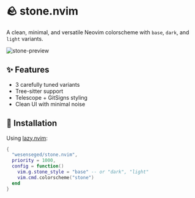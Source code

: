# 🪨 stone.nvim

A clean, minimal, and versatile Neovim colorscheme with `base`, `dark`, and `light` variants.

![stone-preview](./preview.png)

## ✨ Features

- 3 carefully tuned variants
- Tree-sitter support
- Telescope + GitSigns styling
- Clean UI with minimal noise

## 🔧 Installation

Using [lazy.nvim](https://github.com/folke/lazy.nvim):

```lua
{
  "wesenseged/stone.nvim",
  priority = 1000,
  config = function()
    vim.g.stone_style = "base" -- or "dark", "light"
    vim.cmd.colorscheme("stone")
  end
}
```
